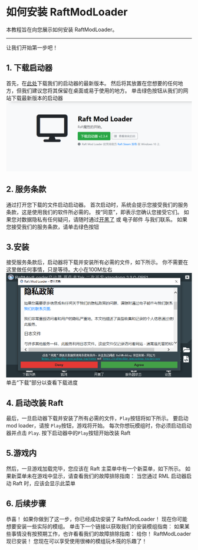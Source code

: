 # 如何安装 RaftModLoader 

本教程旨在向您展示如何安装 RaftModLoader。

---
让我们开始第一步吧！ 
## 1. 下载启动器 
首先，在[此处](https://raftmodder.mcxiaodong.top/download)下载我们的启动器的最新版本。   然后将其放置在您想要的任何地方，但我们建议您将其保留在桌面或易于使用的地方。 
单击绿色按钮从我们的网站下载最新版本的启动器 
![jd](../how-to-install-raftmodloader/install-in-linux/download.png)
## 2. 服务条款 
通过打开您下载的文件启动启动器。   首次启动时，系统会提示您接受我们的服务条款，这是使用我们的软件所必需的。   按“同意”，即表示您确认您接受它们。   如果您对数据隐私有任何疑问，请随时通过[开黑了](https://www.kookapp.cn/app/channels/2357391926592835/7880396329959789) 或 电子邮件
与我们联系。 
如果您接受我们的服务条款，请单击绿色按钮 
## 3.安装 
接受服务条款后，启动器将下载并安装所有必需的文件，如下所示。  你不需要在这里做任何事情，只是等待。大小在100M左右
![jd](./setp1.png)
单击“下载”部分以查看下载进度 
## 4. 启动改装 Raft 
最后，一旦启动器下载并安装了所有必需的文件，<code>Play</code>按钮将如下所示。  要启动 mod loader，请按 <code>Play</code>按钮，游戏将开始。  每次你想玩模组时，你必须启动启动器并点击 <code>Play</code>. 按下启动器中的<code>Play</code>按钮开始改装 Raft 
## 5.游戏内 
然后，一旦游戏加载完毕，您应该在 Raft 主菜单中有一个新菜单，如下所示。  如果新菜单未在游戏中显示，请查看我们的故障排除指南： 
当您通过 RML 启动器启动 Raft 时，应该会显示此菜单 
## 6. 后续步骤 
恭喜！  如果你做到了这一步，你已经成功安装了 RaftModLoader！  现在你可能想要安装一些实际的模组。  单击下一个链接以获取我们的安装模组指南： 
如果某些事情没有按预期工作，也许看看我们的故障排除指南： 
给你！  RaftModLoader 现已安装！  您现在可以享受使用很棒的模组玩木筏的乐趣了！ 